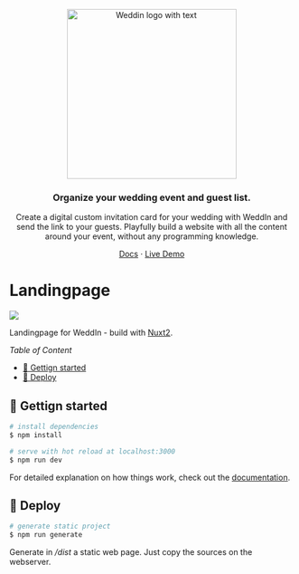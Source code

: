  <p align="center">
  <a href="https://weddin.site/">
    <img src="https://weddin.site/images/logo_with_text_small.png" width="300px" alt="Weddin logo with text" />
  </a>
 </p>

<h3 align="center">Organize your wedding event and guest list.</h3>
<p align="center">Create a digital custom invitation card for your wedding with WeddIn and send the link to your guests. Playfully build a website with all the content around your event, without any programming knowledge.</p>
<p align="center"></p>
<p align="center">
  <a target="_blank" href="https://weddin.site/doc">Docs</a> · <a target="_blank" href="https://weddin.site/demo">Live Demo</a>
</p>

# Landingpage<!-- omit in toc -->

<a href="https://nuxt.com/">
  <img src="https://img.shields.io/badge/dynamic/json?label=Nuxt&query=dependencies.nuxt&url=https://raw.githubusercontent.com/Devtory-GbR/weddin-site/master/package.json" />
</a>

<br />

Landingpage for WeddIn - build with [Nuxt2](https://v2.nuxt.com/).

_Table of Content_

- [🚀 Gettign started](#-gettign-started)
- [🚢 Deploy](#-deploy)

## 🚀 Gettign started

```bash
# install dependencies
$ npm install

# serve with hot reload at localhost:3000
$ npm run dev
```

For detailed explanation on how things work, check out the [documentation](https://nuxtjs.org).

## 🚢 Deploy

```bash
# generate static project
$ npm run generate
```

Generate in _/dist_ a static web page. Just copy the sources on the webserver.
